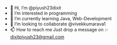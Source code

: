 - 👋 Hi, I’m @piyush23dixit
- 👀 I’m interested in programming
- 🌱 I’m currently learning Java, Web-Development
- 💞️ I’m looking to collaborate @vivekkumarava1
- 📫 How to reach me Just drop a message on :- dixitpiyush23@gmail.com

<!---
piyush23dixit/piyush23dixit is a ✨ special ✨ repository because its `README.md` (this file) appears on your GitHub profile.
You can click the Preview link to take a look at your changes.
--->
